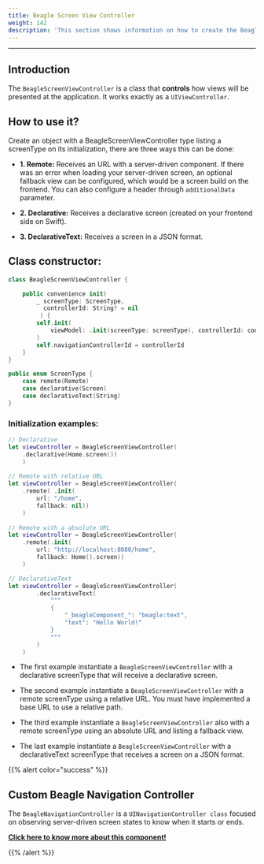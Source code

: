 ```yaml
---
title: Beagle Screen View Controller
weight: 142
description: 'This section shows information on how to create the Beagle Screen View Controller class'
---
```


---

## Introduction

The `BeagleScreenViewController` is a class that **controls** how views will be presented at the application. It works exactly as a `UIViewController`.

## How to use it?

Create an object with a BeagleScreenViewController type listing a screenType on its initialization, there are three ways this can be done:

* **1. Remote:** Receives an URL with a server-driven component. If there was an error when loading your server-driven screen, an optional fallback view can be configured, which would be a screen build on the frontend.
You can also configure a header through `additionalData` parameter.

* **2. Declarative:** Receives a declarative screen (created on your frontend side on Swift).

* **3. DeclarativeText:** Receives a screen in a JSON format.

## Class constructor: 

```swift
class BeagleScreenViewController {

    public convenience init(
        _ screenType: ScreenType,
          controllerId: String? = nil
         ) {
        self.init(
            viewModel: .init(screenType: screenType), controllerId: controllerId
        )
        self.navigationControllerId = controllerId
    }
}

public enum ScreenType {
    case remote(Remote)
    case declarative(Screen)
    case declarativeText(String)
}

```

 ### Initialization examples:  

```swift
// Declarative 
let viewController = BeagleScreenViewController(
    .declarative(Home.screen())
    )
                         
// Remote with relative URL
let viewController = BeagleScreenViewController(
    .remote( .init(
        url: "/home", 
        fallback: nil))
    )
                                   
// Remote with a absolute URL
let viewController = BeagleScreenViewController(
    .remote(.init(
        url: "http://localhost:8080/home",
        fallback: Home().screen))
    )

// DeclarativeText
let viewController = BeagleScreenViewController(
        .declarativeText(
            """
            {
                "_beagleComponent_": "beagle:text",
                "text": "Hello World!"
            }
            """
        )
    )

```

* The first example instantiate a `BeagleScreenViewController` with a declarative screenType that will receive a declarative screen.

* The second example instantiate a `BeagleScreenViewController` with a remote screenType using a relative URL. You must have implemented a base URL to use a relative path.
  
* The third example instantiate a `BeagleScreenViewController` also with a remote screenType using an absolute URL and listing a fallback view.

* The last example instantiate a `BeagleScreenViewController` with a declarativeText screenType that receives a screen on a JSON format.

{{% alert color="success" %}}
## Custom Beagle Navigation Controller

The `BeagleNavigationController` is a `UINavigationController class` focused on observing server-driven screen states to know when it starts or ends.

[**Click here to know more about this component!**](/resources/customization/beagle-for-ios/custom-beagle-navigation-controller/)

{{% /alert %}}
